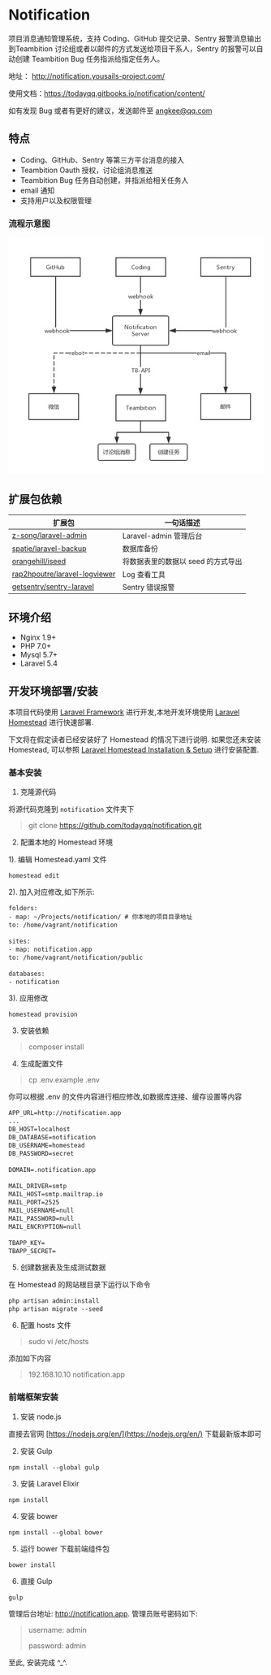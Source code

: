 # Notification

项目消息通知管理系统，支持 Coding、GitHub 提交记录、Sentry 报警消息输出到Teambition 讨论组或者以邮件的方式发送给项目干系人，Sentry 的报警可以自动创建 Teambition Bug 任务指派给指定任务人。

地址： http://notification.yousails-project.com/

使用文档：https://todayqq.gitbooks.io/notification/content/

如有发现 Bug 或者有更好的建议，发送邮件至 angkee@qq.com

## 特点
- Coding、GitHub、Sentry 等第三方平台消息的接入
- Teambition Oauth 授权，讨论组消息推送
- Teambition Bug 任务自动创建，并指派给相关任务人
- email 通知
- 支持用户以及权限管理

### 流程示意图

![Notification 流程示意图](./Notification.png)

## 扩展包依赖

| 扩展包 | 一句话描述 |
| --- | --- | 
| [z-song/laravel-admin](https://github.com/z-song/laravel-admin.git)| Laravel-admin 管理后台 |
| [spatie/laravel-backup](https://github.com/spatie/laravel-backup.git)| 数据库备份 |
| [orangehill/iseed](https://github.com/orangehill/iseed)| 将数据表里的数据以 seed 的方式导出 |
| [rap2hpoutre/laravel-logviewer](https://github.com/rap2hpoutre/laravel-log-viewer)| Log 查看工具 |
| [getsentry/sentry-laravel](https://github.com/getsentry/sentry-laravel)| Sentry 错误报警 |

## 环境介绍

- Nginx 1.9+
- PHP 7.0+
- Mysql 5.7+
- Laravel 5.4

## 开发环境部署/安装

本项目代码使用 [Laravel Framework](http://laravel.com/) 进行开发,本地开发环境使用 [Laravel Homestead](http://laravel-china.org/docs/5.4/homestead) 进行快速部署.

下文将在假定读者已经安装好了 Homestead 的情况下进行说明. 如果您还未安装 Homestead, 可以参照 [Laravel Homestead Installation & Setup](http://laravel-china.org/docs/5.4/homestead#installation-and-setup) 进行安装配置.

### 基本安装

1. 克隆源代码

将源代码克隆到 `notification` 文件夹下

> git clone https://github.com/todayqq/notification.git

2. 配置本地的 Homestead 环境

1). 编辑 Homestead.yaml 文件

```shell
homestead edit
```

2). 加入对应修改,如下所示:

```
folders:
- map: ~/Projects/notification/ # 你本地的项目目录地址
to: /home/vagrant/notification

sites:
- map: notification.app
to: /home/vagrant/notification/public

databases:
- notification
```

3). 应用修改

```shell
homestead provision
```

3. 安装依赖
> composer install

4. 生成配置文件
> cp .env.example .env

你可以根据 .env 的文件内容进行相应修改,如数据库连接、缓存设置等内容

```
APP_URL=http://notification.app
...
DB_HOST=localhost
DB_DATABASE=notification
DB_USERNAME=homestead
DB_PASSWORD=secret

DOMAIN=.notification.app

MAIL_DRIVER=smtp
MAIL_HOST=smtp.mailtrap.io
MAIL_PORT=2525
MAIL_USERNAME=null
MAIL_PASSWORD=null
MAIL_ENCRYPTION=null

TBAPP_KEY=
TBAPP_SECRET=

```

5. 创建数据表及生成测试数据

在 Homestead 的网站根目录下运行以下命令

```shell
php artisan admin:install
php artisan migrate --seed
```
6. 配置 hosts 文件
> sudo vi /etc/hosts

添加如下内容
> 192.168.10.10 notification.app


### 前端框架安装

1. 安装 node.js

直接去官网 [https://nodejs.org/en/](https://nodejs.org/en/) 下载最新版本即可

2. 安装 Gulp

```shell
npm install --global gulp
```

3. 安装 Laravel Elixir

```shell
npm install
```

4. 安装 bower

```shell
npm install --global bower
```

5. 运行 bower 下载前端组件包

```shell
bower install
```

6. 直接 Gulp

```shell
gulp
```


管理后台地址: http://notification.app. 管理员账号密码如下:

> username: admin
>
> password: admin

至此, 安装完成 ^_^.
